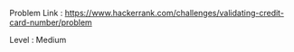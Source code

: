Problem Link : https://www.hackerrank.com/challenges/validating-credit-card-number/problem

Level : Medium
